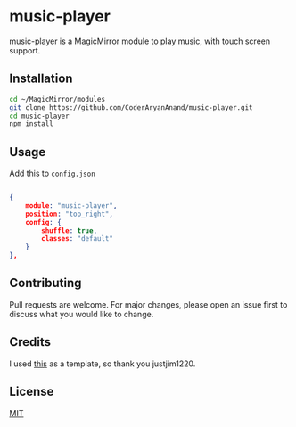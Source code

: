 # music-player

music-player is a MagicMirror module to play music, with touch screen support.

## Installation


```bash
cd ~/MagicMirror/modules
git clone https://github.com/CoderAryanAnand/music-player.git
cd music-player
npm install
```

## Usage
Add this to ```config.json```
```json

{
	module: "music-player",
	position: "top_right",
	config: {
	    shuffle: true,
        classes: "default"
	}
},
```

## Contributing
Pull requests are welcome. For major changes, please open an issue first to discuss what you would like to change.

## Credits
I used [this](https://github.com/justjim1220/MMM-MP3Player) as a template, so thank you justjim1220.

## License
[MIT](https://choosealicense.com/licenses/mit/)
